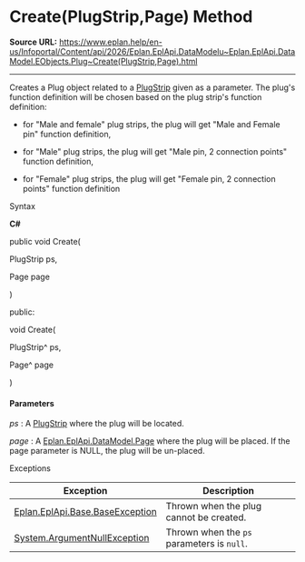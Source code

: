 # Create(PlugStrip,Page) Method

**Source URL:** https://www.eplan.help/en-us/Infoportal/Content/api/2026/Eplan.EplApi.DataModelu~Eplan.EplApi.DataModel.EObjects.Plug~Create(PlugStrip,Page).html

---

Creates a Plug object related to a [PlugStrip](Eplan.EplApi.DataModelu~Eplan.EplApi.DataModel.EObjects.PlugStrip.html) given as a parameter. The plug's function definition will be chosen based on the plug strip's function definition:

- for "Male and female" plug strips, the plug will get "Male and Female pin" function definition,

- for "Male" plug strips, the plug will get "Male pin, 2 connection points" function definition,

- for "Female" plug strips, the plug will get "Female pin, 2 connection points" function definition

Syntax

**C#**



public void Create( 

   PlugStrip ps,

   Page page

)

public:

void Create( 

   PlugStrip^ ps,

   Page^ page

)


#### Parameters

*ps*
:   A [PlugStrip](Eplan.EplApi.DataModelu~Eplan.EplApi.DataModel.EObjects.PlugStrip.html) where the plug will be located.

*page*
:   A [Eplan.EplApi.DataModel.Page](Eplan.EplApi.DataModelu~Eplan.EplApi.DataModel.Page.html) where the plug will be placed. If the page parameter is NULL, the plug will be un-placed.

Exceptions

| Exception | Description |
| --- | --- |
| [Eplan.EplApi.Base.BaseException](Eplan.EplApi.Baseu~Eplan.EplApi.Base.BaseException.html) | Thrown when the plug cannot be created. |
| [System.ArgumentNullException](#) | Thrown when the `ps` parameters is `null`. |
